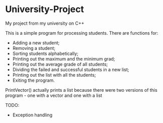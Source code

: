# University-Project
My project from my university on C++

This is a simple program for processing students. 
There are functions for:

- Adding a new student;
- Removing a student;
- Sorting students alphabetically;
- Printing out the maximum and the minimum grad;
- Printing out the average grade of all students;
- Dividing the failed and successful students in a new list;
- Printing out the list with all the students;
- Exiting the program.

PrintVector() actually prints a list because there were two versions of this program - one with a vector and one with a list

TODO:
- Exception handling
